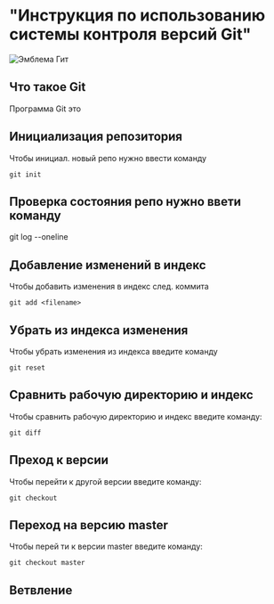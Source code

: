 # **"Инструкция по использованию системы контроля версий Git"** #
![Эмблема Гит](dragon.png)

## Что такое Git

Программа Git  это

## Инициализация репозитория ##

Чтобы инициал. новый репо нужно ввести команду

    git init

## Проверка состояния репо нужно ввети команду ##

git log --oneline

## Добавление изменений в индекс ##

Чтобы добавить изменения в индекс след. коммита

    git add <filename>

## Убрать из индекса изменения ##

Чтобы убрать изменения из индекса введите команду

    git reset

## Сравнить рабочую директорию и индекс ##

Чтобы сравнить рабочую директорию и индекс введите команду:

    git diff

## Преход к версии 

Чтобы перейти к другой версии введите команду:

    git checkout

## Переход на версию master

Чтобы перей ти к версии master введите команду:

    git checkout master

## Ветвление




